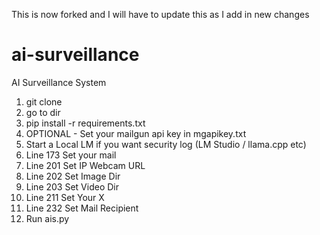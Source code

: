 This is now forked and I will have to update this as I add in new changes
# ai-surveillance
AI Surveillance System

1. git clone
2. go to dir
3. pip install -r requirements.txt
4. OPTIONAL - Set your mailgun api key in mgapikey.txt
5. Start a Local LM if you want security log (LM Studio / llama.cpp etc)
6. Line 173 Set your mail
7. Line 201 Set IP Webcam URL
8. Line 202 Set Image Dir
9. Line 203 Set Video Dir
10. Line 211 Set Your X
11. Line 232 Set Mail Recipient
12. Run ais.py
